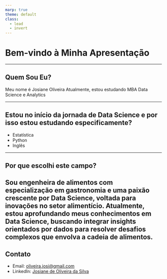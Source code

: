 ```yaml
---
marp: true
theme: default
class:
  - lead
  - invert
---
```


# Bem-vindo à Minha Apresentação

---

## Quem Sou Eu?

Meu nome é Josiane Oliveira
Atualmente, estou estudando MBA Data Science e Analytics

---

## Estou no início da jornada de Data Science e por isso estou estudando especificamente?

- Estatística
- Python
- Inglês

---

## Por que escolhi este campo?

Sou engenheira de alimentos com especialização em gastronomia e uma paixão crescente por Data Science, voltada para inovações no setor alimentício. Atualmente, estou aprofundando meus conhecimentos em Data Science, buscando integrar insights orientados por dados para resolver desafios complexos que envolva a cadeia de alimentos. 
---


## Contato

- Email: oliveira.josi@gmail.com
- LinkedIn: [Josiane de Oliveira da Silva
 ](www.linkedin.com/in/josioliveirasilva)

